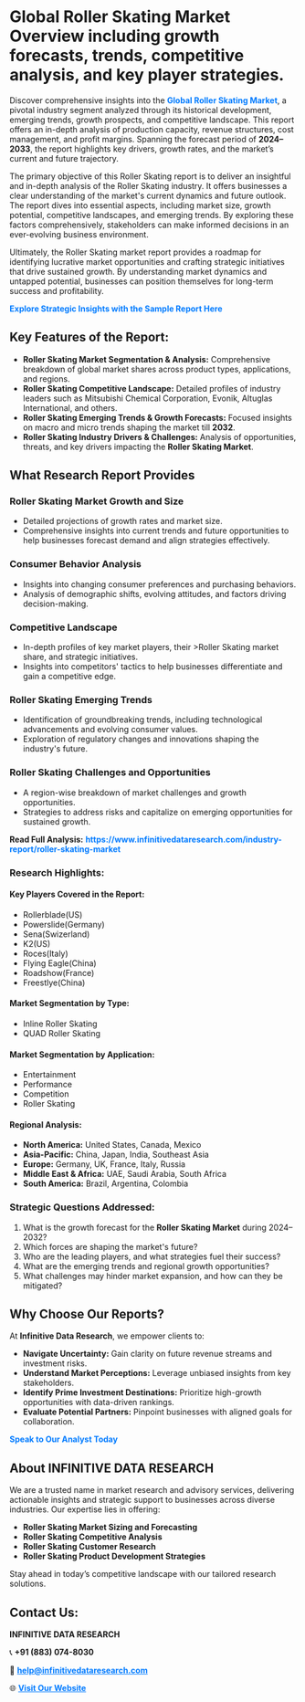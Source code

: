 <h1>Global Roller Skating Market Overview including growth forecasts, trends, competitive analysis, and key player strategies.</h1>
<p>
Discover comprehensive insights into the 
<a href="https://www.infinitivedataresearch.com/industry-report/roller-skating-market" rel="dofollow" style="color: #007BFF; text-decoration: none;"><strong>Global Roller Skating Market</strong></a>, a pivotal industry segment analyzed through its historical development, emerging trends, growth prospects, and competitive landscape. This report offers an in-depth analysis of production capacity, revenue structures, cost management, and profit margins. Spanning the forecast period of <strong>2024–2033</strong>, the report highlights key drivers, growth rates, and the market’s current and future trajectory.
</p>
<p>
The primary objective of this Roller Skating report is to deliver an insightful and in-depth analysis of the Roller Skating industry. It offers businesses a clear understanding of the market's current dynamics and future outlook. The report dives into essential aspects, including market size, growth potential, competitive landscapes, and emerging trends. By exploring these factors comprehensively, stakeholders can make informed decisions in an ever-evolving business environment.
</p>
<p>
Ultimately, the Roller Skating market report provides a roadmap for identifying lucrative market opportunities and crafting strategic initiatives that drive sustained growth. By understanding market dynamics and untapped potential, businesses can position themselves for long-term success and profitability.
</p>
<p>
<a href="https://www.infinitivedataresearch.com/request-sample/reportId=110440" style="color: #007BFF; text-decoration: none;"><strong>Explore Strategic Insights with the Sample Report Here</strong></a>
</p>

<h2>Key Features of the Report:</h2>
<ul>
<li><strong>Roller Skating Market Segmentation & Analysis:</strong> Comprehensive breakdown of global market shares across product types, applications, and regions.</li>
<li><strong>Roller Skating Competitive Landscape:</strong> Detailed profiles of industry leaders such as Mitsubishi Chemical Corporation, Evonik, Altuglas International, and others.</li>
<li><strong>Roller Skating Emerging Trends & Growth Forecasts:</strong> Focused insights on macro and micro trends shaping the market till <strong>2032</strong>.</li>
<li><strong>Roller Skating Industry Drivers & Challenges:</strong> Analysis of opportunities, threats, and key drivers impacting the <strong>Roller Skating Market</strong>.</li>
</ul>

<h2>What Research Report Provides</h2>
<h3>Roller Skating Market Growth and Size</h3>
<ul>
<li>Detailed projections of growth rates and market size.</li>
<li>Comprehensive insights into current trends and future opportunities to help businesses forecast demand and align strategies effectively.</li>
</ul>

<h3>Consumer Behavior Analysis</h3>
<ul>
<li>Insights into changing consumer preferences and purchasing behaviors.</li>
<li>Analysis of demographic shifts, evolving attitudes, and factors driving decision-making.</li>
</ul>

<h3>Competitive Landscape</h3>
<ul>
<li>In-depth profiles of key market players, their >Roller Skating market share, and strategic initiatives.</li>
<li>Insights into competitors' tactics to help businesses differentiate and gain a competitive edge.</li>
</ul>

<h3>Roller Skating Emerging Trends</h3>
<ul>
<li>Identification of groundbreaking trends, including technological advancements and evolving consumer values.</li>
<li>Exploration of regulatory changes and innovations shaping the industry's future.</li>
</ul>

<h3>Roller Skating Challenges and Opportunities</h3>
<ul>
<li>A region-wise breakdown of market challenges and growth opportunities.</li>
<li>Strategies to address risks and capitalize on emerging opportunities for sustained growth.</li>
</ul>
<p><strong>Read Full Analysis:</strong> <a href="https://www.infinitivedataresearch.com/industry-report/roller-skating-market" rel="dofollow" style="color: #007BFF; text-decoration: none;"><strong>https://www.infinitivedataresearch.com/industry-report/roller-skating-market</strong></a></p>
<h3>Research Highlights:</h3>
<h4>Key Players Covered in the Report:</h4>
<ul><li>Rollerblade(US)</li><li>Powerslide(Germany)</li><li>Sena(Swizerland)</li><li>K2(US)</li><li>Roces(Italy)</li><li>Flying Eagle(China)</li><li>Roadshow(France)</li><li>Freestlye(China)</li></ul>
<h4>Market Segmentation by Type:</h4>
<ul><li>Inline Roller Skating</li><li>QUAD Roller Skating</li></ul>
<h4>Market Segmentation by Application:</h4>
<ul><li>Entertainment</li><li>Performance</li><li>Competition</li><li>Roller Skating</li></ul>

<h4>Regional Analysis:</h4>
<ul>
<li><strong>North America:</strong> United States, Canada, Mexico</li>
<li><strong>Asia-Pacific:</strong> China, Japan, India, Southeast Asia</li>
<li><strong>Europe:</strong> Germany, UK, France, Italy, Russia</li>
<li><strong>Middle East & Africa:</strong> UAE, Saudi Arabia, South Africa</li>
<li><strong>South America:</strong> Brazil, Argentina, Colombia</li>
</ul>

<h3>Strategic Questions Addressed:</h3>
<ol>
<li>What is the growth forecast for the <strong>Roller Skating Market</strong> during 2024–2032?</li>
<li>Which forces are shaping the market's future?</li>
<li>Who are the leading players, and what strategies fuel their success?</li>
<li>What are the emerging trends and regional growth opportunities?</li>
<li>What challenges may hinder market expansion, and how can they be mitigated?</li>
</ol>

<h2>Why Choose Our Reports?</h2>
<p>At <strong>Infinitive Data Research</strong>, we empower clients to:</p>
<ul>
<li><strong>Navigate Uncertainty:</strong> Gain clarity on future revenue streams and investment risks.</li>
<li><strong>Understand Market Perceptions:</strong> Leverage unbiased insights from key stakeholders.</li>
<li><strong>Identify Prime Investment Destinations:</strong> Prioritize high-growth opportunities with data-driven rankings.</li>
<li><strong>Evaluate Potential Partners:</strong> Pinpoint businesses with aligned goals for collaboration.</li>
</ul>
<p><a href="https://www.infinitivedataresearch.com/industry-report/roller-skating-market" rel="dofollow" style="color: #007BFF; text-decoration: none;"><strong>Speak to Our Analyst Today</strong></a></p>

<h2>About INFINITIVE DATA RESEARCH</h2>
<p>We are a trusted name in market research and advisory services, delivering actionable insights and strategic support to businesses across diverse industries. Our expertise lies in offering:</p>
<ul>
<li><strong>Roller Skating Market Sizing and Forecasting</strong></li>
<li><strong>Roller Skating Competitive Analysis</strong></li>
<li><strong>Roller Skating Customer Research</strong></li>
<li><strong>Roller Skating Product Development Strategies</strong></li>
</ul>
<p>Stay ahead in today’s competitive landscape with our tailored research solutions.</p>

<h2>Contact Us:</h2>
<p><strong>INFINITIVE DATA RESEARCH</strong></p>
<p>📞 <strong>+91 (883) 074-8030</strong></p>
<p>📧 <strong><a href="mailto:help@infinitivedataresearch.com" style="color: #007BFF;">help@infinitivedataresearch.com</a></strong></p>
<p>🌐 <strong><a href="https://www.infinitivedataresearch.com" rel="dofollow" style="color: #007BFF;">Visit Our Website</a></strong></p>